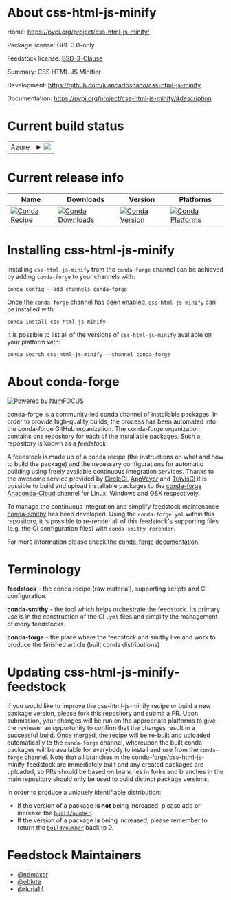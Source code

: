 About css-html-js-minify
========================

Home: https://pypi.org/project/css-html-js-minify/

Package license: GPL-3.0-only

Feedstock license: [BSD-3-Clause](https://github.com/conda-forge/css-html-js-minify-feedstock/blob/master/LICENSE.txt)

Summary: CSS HTML JS Minifier

Development: https://github.com/juancarlospaco/css-html-js-minify

Documentation: https://pypi.org/project/css-html-js-minify/#description

Current build status
====================


<table>
    
  <tr>
    <td>Azure</td>
    <td>
      <details>
        <summary>
          <a href="https://dev.azure.com/conda-forge/feedstock-builds/_build/latest?definitionId=9703&branchName=master">
            <img src="https://dev.azure.com/conda-forge/feedstock-builds/_apis/build/status/css-html-js-minify-feedstock?branchName=master">
          </a>
        </summary>
        <table>
          <thead><tr><th>Variant</th><th>Status</th></tr></thead>
          <tbody><tr>
              <td>linux_64_python3.6.____73_pypy</td>
              <td>
                <a href="https://dev.azure.com/conda-forge/feedstock-builds/_build/latest?definitionId=9703&branchName=master">
                  <img src="https://dev.azure.com/conda-forge/feedstock-builds/_apis/build/status/css-html-js-minify-feedstock?branchName=master&jobName=linux&configuration=linux_64_python3.6.____73_pypy" alt="variant">
                </a>
              </td>
            </tr><tr>
              <td>linux_64_python3.6.____cpython</td>
              <td>
                <a href="https://dev.azure.com/conda-forge/feedstock-builds/_build/latest?definitionId=9703&branchName=master">
                  <img src="https://dev.azure.com/conda-forge/feedstock-builds/_apis/build/status/css-html-js-minify-feedstock?branchName=master&jobName=linux&configuration=linux_64_python3.6.____cpython" alt="variant">
                </a>
              </td>
            </tr><tr>
              <td>linux_64_python3.7.____73_pypy</td>
              <td>
                <a href="https://dev.azure.com/conda-forge/feedstock-builds/_build/latest?definitionId=9703&branchName=master">
                  <img src="https://dev.azure.com/conda-forge/feedstock-builds/_apis/build/status/css-html-js-minify-feedstock?branchName=master&jobName=linux&configuration=linux_64_python3.7.____73_pypy" alt="variant">
                </a>
              </td>
            </tr><tr>
              <td>linux_64_python3.7.____cpython</td>
              <td>
                <a href="https://dev.azure.com/conda-forge/feedstock-builds/_build/latest?definitionId=9703&branchName=master">
                  <img src="https://dev.azure.com/conda-forge/feedstock-builds/_apis/build/status/css-html-js-minify-feedstock?branchName=master&jobName=linux&configuration=linux_64_python3.7.____cpython" alt="variant">
                </a>
              </td>
            </tr><tr>
              <td>linux_64_python3.8.____cpython</td>
              <td>
                <a href="https://dev.azure.com/conda-forge/feedstock-builds/_build/latest?definitionId=9703&branchName=master">
                  <img src="https://dev.azure.com/conda-forge/feedstock-builds/_apis/build/status/css-html-js-minify-feedstock?branchName=master&jobName=linux&configuration=linux_64_python3.8.____cpython" alt="variant">
                </a>
              </td>
            </tr><tr>
              <td>linux_64_python3.9.____cpython</td>
              <td>
                <a href="https://dev.azure.com/conda-forge/feedstock-builds/_build/latest?definitionId=9703&branchName=master">
                  <img src="https://dev.azure.com/conda-forge/feedstock-builds/_apis/build/status/css-html-js-minify-feedstock?branchName=master&jobName=linux&configuration=linux_64_python3.9.____cpython" alt="variant">
                </a>
              </td>
            </tr><tr>
              <td>osx_64_python3.6.____73_pypy</td>
              <td>
                <a href="https://dev.azure.com/conda-forge/feedstock-builds/_build/latest?definitionId=9703&branchName=master">
                  <img src="https://dev.azure.com/conda-forge/feedstock-builds/_apis/build/status/css-html-js-minify-feedstock?branchName=master&jobName=osx&configuration=osx_64_python3.6.____73_pypy" alt="variant">
                </a>
              </td>
            </tr><tr>
              <td>osx_64_python3.6.____cpython</td>
              <td>
                <a href="https://dev.azure.com/conda-forge/feedstock-builds/_build/latest?definitionId=9703&branchName=master">
                  <img src="https://dev.azure.com/conda-forge/feedstock-builds/_apis/build/status/css-html-js-minify-feedstock?branchName=master&jobName=osx&configuration=osx_64_python3.6.____cpython" alt="variant">
                </a>
              </td>
            </tr><tr>
              <td>osx_64_python3.7.____73_pypy</td>
              <td>
                <a href="https://dev.azure.com/conda-forge/feedstock-builds/_build/latest?definitionId=9703&branchName=master">
                  <img src="https://dev.azure.com/conda-forge/feedstock-builds/_apis/build/status/css-html-js-minify-feedstock?branchName=master&jobName=osx&configuration=osx_64_python3.7.____73_pypy" alt="variant">
                </a>
              </td>
            </tr><tr>
              <td>osx_64_python3.7.____cpython</td>
              <td>
                <a href="https://dev.azure.com/conda-forge/feedstock-builds/_build/latest?definitionId=9703&branchName=master">
                  <img src="https://dev.azure.com/conda-forge/feedstock-builds/_apis/build/status/css-html-js-minify-feedstock?branchName=master&jobName=osx&configuration=osx_64_python3.7.____cpython" alt="variant">
                </a>
              </td>
            </tr><tr>
              <td>osx_64_python3.8.____cpython</td>
              <td>
                <a href="https://dev.azure.com/conda-forge/feedstock-builds/_build/latest?definitionId=9703&branchName=master">
                  <img src="https://dev.azure.com/conda-forge/feedstock-builds/_apis/build/status/css-html-js-minify-feedstock?branchName=master&jobName=osx&configuration=osx_64_python3.8.____cpython" alt="variant">
                </a>
              </td>
            </tr><tr>
              <td>osx_64_python3.9.____cpython</td>
              <td>
                <a href="https://dev.azure.com/conda-forge/feedstock-builds/_build/latest?definitionId=9703&branchName=master">
                  <img src="https://dev.azure.com/conda-forge/feedstock-builds/_apis/build/status/css-html-js-minify-feedstock?branchName=master&jobName=osx&configuration=osx_64_python3.9.____cpython" alt="variant">
                </a>
              </td>
            </tr><tr>
              <td>win_64_python3.6.____cpython</td>
              <td>
                <a href="https://dev.azure.com/conda-forge/feedstock-builds/_build/latest?definitionId=9703&branchName=master">
                  <img src="https://dev.azure.com/conda-forge/feedstock-builds/_apis/build/status/css-html-js-minify-feedstock?branchName=master&jobName=win&configuration=win_64_python3.6.____cpython" alt="variant">
                </a>
              </td>
            </tr><tr>
              <td>win_64_python3.7.____cpython</td>
              <td>
                <a href="https://dev.azure.com/conda-forge/feedstock-builds/_build/latest?definitionId=9703&branchName=master">
                  <img src="https://dev.azure.com/conda-forge/feedstock-builds/_apis/build/status/css-html-js-minify-feedstock?branchName=master&jobName=win&configuration=win_64_python3.7.____cpython" alt="variant">
                </a>
              </td>
            </tr><tr>
              <td>win_64_python3.8.____cpython</td>
              <td>
                <a href="https://dev.azure.com/conda-forge/feedstock-builds/_build/latest?definitionId=9703&branchName=master">
                  <img src="https://dev.azure.com/conda-forge/feedstock-builds/_apis/build/status/css-html-js-minify-feedstock?branchName=master&jobName=win&configuration=win_64_python3.8.____cpython" alt="variant">
                </a>
              </td>
            </tr><tr>
              <td>win_64_python3.9.____cpython</td>
              <td>
                <a href="https://dev.azure.com/conda-forge/feedstock-builds/_build/latest?definitionId=9703&branchName=master">
                  <img src="https://dev.azure.com/conda-forge/feedstock-builds/_apis/build/status/css-html-js-minify-feedstock?branchName=master&jobName=win&configuration=win_64_python3.9.____cpython" alt="variant">
                </a>
              </td>
            </tr>
          </tbody>
        </table>
      </details>
    </td>
  </tr>
</table>

Current release info
====================

| Name | Downloads | Version | Platforms |
| --- | --- | --- | --- |
| [![Conda Recipe](https://img.shields.io/badge/recipe-css--html--js--minify-green.svg)](https://anaconda.org/conda-forge/css-html-js-minify) | [![Conda Downloads](https://img.shields.io/conda/dn/conda-forge/css-html-js-minify.svg)](https://anaconda.org/conda-forge/css-html-js-minify) | [![Conda Version](https://img.shields.io/conda/vn/conda-forge/css-html-js-minify.svg)](https://anaconda.org/conda-forge/css-html-js-minify) | [![Conda Platforms](https://img.shields.io/conda/pn/conda-forge/css-html-js-minify.svg)](https://anaconda.org/conda-forge/css-html-js-minify) |

Installing css-html-js-minify
=============================

Installing `css-html-js-minify` from the `conda-forge` channel can be achieved by adding `conda-forge` to your channels with:

```
conda config --add channels conda-forge
```

Once the `conda-forge` channel has been enabled, `css-html-js-minify` can be installed with:

```
conda install css-html-js-minify
```

It is possible to list all of the versions of `css-html-js-minify` available on your platform with:

```
conda search css-html-js-minify --channel conda-forge
```


About conda-forge
=================

[![Powered by NumFOCUS](https://img.shields.io/badge/powered%20by-NumFOCUS-orange.svg?style=flat&colorA=E1523D&colorB=007D8A)](http://numfocus.org)

conda-forge is a community-led conda channel of installable packages.
In order to provide high-quality builds, the process has been automated into the
conda-forge GitHub organization. The conda-forge organization contains one repository
for each of the installable packages. Such a repository is known as a *feedstock*.

A feedstock is made up of a conda recipe (the instructions on what and how to build
the package) and the necessary configurations for automatic building using freely
available continuous integration services. Thanks to the awesome service provided by
[CircleCI](https://circleci.com/), [AppVeyor](https://www.appveyor.com/)
and [TravisCI](https://travis-ci.com/) it is possible to build and upload installable
packages to the [conda-forge](https://anaconda.org/conda-forge)
[Anaconda-Cloud](https://anaconda.org/) channel for Linux, Windows and OSX respectively.

To manage the continuous integration and simplify feedstock maintenance
[conda-smithy](https://github.com/conda-forge/conda-smithy) has been developed.
Using the ``conda-forge.yml`` within this repository, it is possible to re-render all of
this feedstock's supporting files (e.g. the CI configuration files) with ``conda smithy rerender``.

For more information please check the [conda-forge documentation](https://conda-forge.org/docs/).

Terminology
===========

**feedstock** - the conda recipe (raw material), supporting scripts and CI configuration.

**conda-smithy** - the tool which helps orchestrate the feedstock.
                   Its primary use is in the construction of the CI ``.yml`` files
                   and simplify the management of *many* feedstocks.

**conda-forge** - the place where the feedstock and smithy live and work to
                  produce the finished article (built conda distributions)


Updating css-html-js-minify-feedstock
=====================================

If you would like to improve the css-html-js-minify recipe or build a new
package version, please fork this repository and submit a PR. Upon submission,
your changes will be run on the appropriate platforms to give the reviewer an
opportunity to confirm that the changes result in a successful build. Once
merged, the recipe will be re-built and uploaded automatically to the
`conda-forge` channel, whereupon the built conda packages will be available for
everybody to install and use from the `conda-forge` channel.
Note that all branches in the conda-forge/css-html-js-minify-feedstock are
immediately built and any created packages are uploaded, so PRs should be based
on branches in forks and branches in the main repository should only be used to
build distinct package versions.

In order to produce a uniquely identifiable distribution:
 * If the version of a package **is not** being increased, please add or increase
   the [``build/number``](https://conda.io/docs/user-guide/tasks/build-packages/define-metadata.html#build-number-and-string).
 * If the version of a package **is** being increased, please remember to return
   the [``build/number``](https://conda.io/docs/user-guide/tasks/build-packages/define-metadata.html#build-number-and-string)
   back to 0.

Feedstock Maintainers
=====================

* [@ndmaxar](https://github.com/ndmaxar/)
* [@oblute](https://github.com/oblute/)
* [@rluria14](https://github.com/rluria14/)

